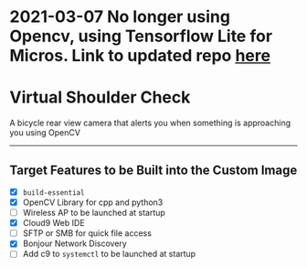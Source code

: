 # 2021-03-07 No longer using Opencv, using Tensorflow Lite for Micros. Link to updated repo [here](https://github.com/mingyeeee/tinyML-shoulder-check)

# Virtual Shoulder Check
A bicycle rear view camera that alerts you when something is approaching you using OpenCV

-------------------------

## Target Features to be Built into the Custom Image

- [x] `build-essential`
- [x] OpenCV Library for cpp and python3
- [ ] Wireless AP to be launched at startup
- [x] Cloud9 Web IDE
- [ ] SFTP or SMB for quick file access
- [x] Bonjour Network Discovery
- [ ] Add c9 to `systemctl` to be launched at startup
